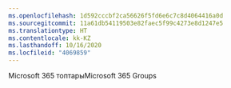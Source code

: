 ```yaml
---
ms.openlocfilehash: 1d592cccbf2ca56626f5fd6e6c7c8d4064416a0d
ms.sourcegitcommit: 11a61db54119503e82faec5f99c4273e8d1247e5
ms.translationtype: HT
ms.contentlocale: kk-KZ
ms.lasthandoff: 10/16/2020
ms.locfileid: "4069859"
---
```

<span data-ttu-id="258bd-101">Microsoft 365 топтары</span><span class="sxs-lookup"><span data-stu-id="258bd-101">Microsoft 365 Groups</span></span>